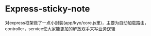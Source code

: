 # Express-sticky-note


对express框架做了一点小封装(app/kyo/core.js里)，主要为自动加载路由，controller，service使大家能更加的解放双手来写业务逻辑
